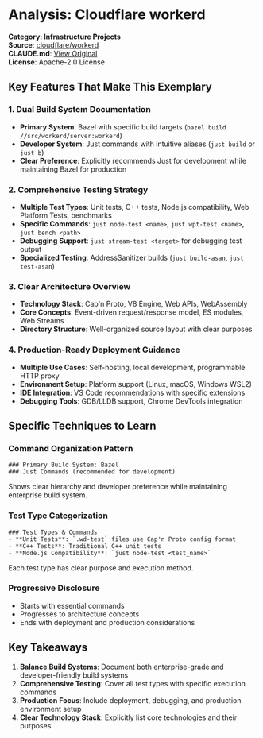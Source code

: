 # Analysis: Cloudflare workerd

**Category: Infrastructure Projects**  
**Source**: [cloudflare/workerd](https://github.com/cloudflare/workerd)  
**CLAUDE.md**: [View Original](https://github.com/cloudflare/workerd/blob/main/CLAUDE.md)  
**License**: Apache-2.0 License

## Key Features That Make This Exemplary

### 1. **Dual Build System Documentation**
- **Primary System**: Bazel with specific build targets (`bazel build //src/workerd/server:workerd`)
- **Developer System**: Just commands with intuitive aliases (`just build` or `just b`)
- **Clear Preference**: Explicitly recommends Just for development while maintaining Bazel for production

### 2. **Comprehensive Testing Strategy**
- **Multiple Test Types**: Unit tests, C++ tests, Node.js compatibility, Web Platform Tests, benchmarks
- **Specific Commands**: `just node-test <name>`, `just wpt-test <name>`, `just bench <path>`
- **Debugging Support**: `just stream-test <target>` for debugging test output
- **Specialized Testing**: AddressSanitizer builds (`just build-asan`, `just test-asan`)

### 3. **Clear Architecture Overview**
- **Technology Stack**: Cap'n Proto, V8 Engine, Web APIs, WebAssembly
- **Core Concepts**: Event-driven request/response model, ES modules, Web Streams
- **Directory Structure**: Well-organized source layout with clear purposes

### 4. **Production-Ready Deployment Guidance**
- **Multiple Use Cases**: Self-hosting, local development, programmable HTTP proxy
- **Environment Setup**: Platform support (Linux, macOS, Windows WSL2)
- **IDE Integration**: VS Code recommendations with specific extensions
- **Debugging Tools**: GDB/LLDB support, Chrome DevTools integration

## Specific Techniques to Learn

### Command Organization Pattern
```
### Primary Build System: Bazel
### Just Commands (recommended for development)
```
Shows clear hierarchy and developer preference while maintaining enterprise build system.

### Test Type Categorization
```
### Test Types & Commands
- **Unit Tests**: `.wd-test` files use Cap'n Proto config format
- **C++ Tests**: Traditional C++ unit tests
- **Node.js Compatibility**: `just node-test <test_name>`
```
Each test type has clear purpose and execution method.

### Progressive Disclosure
- Starts with essential commands
- Progresses to architecture concepts
- Ends with deployment and production considerations

## Key Takeaways

1. **Balance Build Systems**: Document both enterprise-grade and developer-friendly build systems
2. **Comprehensive Testing**: Cover all test types with specific execution commands
3. **Production Focus**: Include deployment, debugging, and production environment setup
4. **Clear Technology Stack**: Explicitly list core technologies and their purposes